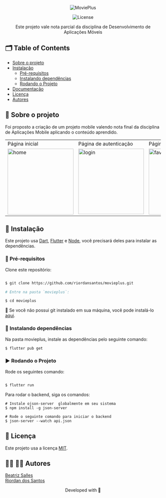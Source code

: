<p align="center">

 
  <p align="center">
  <img src="https://user-images.githubusercontent.com/62452619/152622541-e4f757e2-9ccf-4aad-9646-fd3403d81514.png" alt="MoviePlus" />
</p>

<p align="center">
  <img src="https://img.shields.io/static/v1?label=Lincense&message=MIT&color=0000ff " alt="License" />
</p>

<p align="center">
    Este projeto vale nota parcial da disciplina de Desenvolvimento de Aplicações Móveis
    <br />
  </p>
</p>

<!-- TABLE OF CONTENTS -->
## 🗂 Table of Contents

* [Sobre o projeto](#book-sobre-o-projeto)
* [Instalação](#bricks-instalação)
  * [Pré-requisitos](#construction-pre-requisitos)
  * [Instalando dependências](#construction-instalando-dependencias)
  * [Rodando o Projeto](#arrow_forward-rodando-o-projeto)
* [Documentação](#bookmark_tabs-documentacao)
* [Licença](#page_facing_up-licença)
* [Autores](#woman_technologist-man_technologist-autores)

## :book: Sobre o projeto


Foi proposto a criação de um projeto mobile valendo nota final da disciplina de Aplicações Mobile aplicando o conteúdo aprendido.


<table>
  <tr>
    <td>Página inicial</td>
    <td>Página de autenticação</td>
   <td>Página de Favoritos</td>
  </tr>
  <tr>
    <td><img width="213" alt="home" src="https://user-images.githubusercontent.com/62452619/152692050-b8934788-df53-4245-b643-c05eceff4f6b.png"></td>
    <td><img width="212" alt="login" src="https://user-images.githubusercontent.com/62452619/152692048-684df070-ec4c-4e12-b75e-ea3d4a79e021.png"></td>
   <td><img width="213" alt="favorite" src="https://user-images.githubusercontent.com/62452619/152692051-c17393e7-1869-4da8-b677-deb92f282daa.png"></td>
  </tr>
 </table>


## :bricks: Instalação

Este projeto usa [Dart](https://dart.dev), [Flutter](https://flutter.dev) e [Node](), você precisará deles para instalar as dependências.

### :construction: Pré-requisitos

Clone este repositório:
```bash

$ git clone https://github.com/riordansantos/movieplus.git

# Entre na pasta `movieplus`:

$ cd movieplus
```

🚨 Se você não possui git instalado em sua máquina, você pode instalá-lo [aqui](https://git-scm.com/downloads).


### :construction: Instalando dependências

Na pasta movieplus, instale as dependências pelo seguinte comando:

```bash
$ flutter pub get
```

### :arrow_forward: Rodando o Projeto

Rode os seguintes comando:

```bash

$ flutter run

```

Para rodar o backend, siga os comandos:

```
# Instale ojson-server  globalmente em seu sistema
$ npm install -g json-server

# Rode o seguinte comando para iniciar o backend
$ json-server --watch api.json

```

## :page_facing_up: Licença

Este projeto usa a licença [MIT](https://github.com/3salles/user-crud/blob/main/LICENSE).

## :woman_technologist: :man_technologist: Autores

[Beatriz Salles](https://github.com/3salles)
<br/>
[Riordan dos Santos](https://github.com/riordansantos)



<p align="center">Developed with 💜</p>
